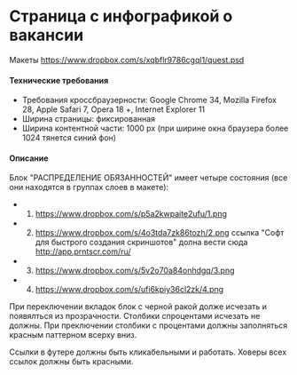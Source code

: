Страница с инфографикой о вакансии
=======================

Макеты https://www.dropbox.com/s/xqbflr9786cgql1/quest.psd

#### Технические требования
- Требования кроссбраузерности: Google Chrome 34, Mozilla Firefox 28, Apple Safari 7, Opera 18 +, Internet Explorer 11
- Ширина страницы: фиксированная
- Ширина контентной части: 1000 px (при ширине окна браузера более 1024 тянется синий фон)
 

#### Описание

Блок "РАСПРЕДЕЛЕНИЕ ОБЯЗАННОСТЕЙ" имеет четыре состояния (все они находятся в группах слоев в макете):
- 1. https://www.dropbox.com/s/p5a2kwpaite2ufu/1.png
- 2. https://www.dropbox.com/s/4o3tda7zk86tozh/2.png ссылка "Софт для быстрого создания скриншотов" долна вести сюда http://app.prntscr.com/ru/
- 3. https://www.dropbox.com/s/5v2o70a84onhdgq/3.png 
- 4. https://www.dropbox.com/s/ufi6kpiy36cl2zk/4.png

При переключении вкладок блок с черной ракой долже исчезать и появялться из прозрачности. Столбики спроцентами исчезать не должны. При преключении столбики с процентами должны заполняться красным паттерном всерху вниз.

Ссылки в футере должны быть кликабельными и работать. Ховеры всех ссылок должны быть красными.

